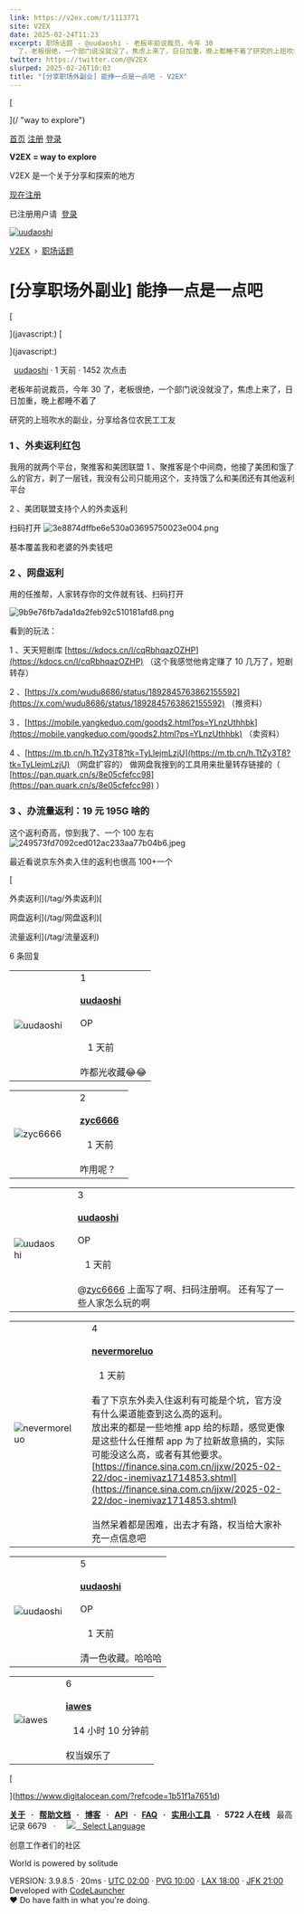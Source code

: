 ```yaml
---
link: https://v2ex.com/t/1113771
site: V2EX
date: 2025-02-24T11:23
excerpt: 职场话题 - @uudaoshi - 老板年前说裁员，今年 30
  了，老板很绝，一个部门说没就没了，焦虑上来了，日日加重，晚上都睡不着了研究的上班吹水的副业，分享给各位农民工工友### 1 、外卖返利红包我用的就两
twitter: https://twitter.com/@V2EX
slurped: 2025-02-26T10:03
title: "[分享职场外副业] 能挣一点是一点吧 - V2EX"
---
```

                                                

[

](/ "way to explore")

[首页](/) [注册](/signup) [登录](/signin)

**V2EX = way to explore**

V2EX 是一个关于分享和探索的地方

[现在注册](/signup)

已注册用户请  [登录](/signin)

[![uudaoshi](https://cdn.v2ex.com/gravatar/986b9bb0651426ad399facf65224e22a?s=73&d=retro)](/member/uudaoshi)

[V2EX](/)  ›  [职场话题](/go/career)

# [分享职场外副业] 能挣一点是一点吧

[

](javascript:) [

](javascript:)

  [uudaoshi](/member/uudaoshi) · 1 天前 · 1452 次点击

老板年前说裁员，今年 30 了，老板很绝，一个部门说没就没了，焦虑上来了，日日加重，晚上都睡不着了

研究的上班吹水的副业，分享给各位农民工工友

### 1 、外卖返利红包

我用的就两个平台，聚推客和美团联盟 1 、聚推客是个中间商，他接了美团和饿了么的官方，剥了一层钱，我没有公司只能用这个，支持饿了么和美团还有其他返利平台

2 、美团联盟支持个人的外卖返利

扫码打开 ![3e8874dffbe6e530a03695750023e004.png](https://i.miji.bid/2025/02/24/3e8874dffbe6e530a03695750023e004.png)

基本覆盖我和老婆的外卖钱吧

### 2 、网盘返利

用的任推帮，人家转存你的文件就有钱、扫码打开

![9b9e76fb7ada1da2feb92c510181afd8.png](https://i.miji.bid/2025/02/24/9b9e76fb7ada1da2feb92c510181afd8.png)

看到的玩法：

1 、天天短剧库 [https://kdocs.cn/l/cqRbhqazOZHP](https://kdocs.cn/l/cqRbhqazOZHP) （这个我感觉他肯定赚了 10 几万了，短剧转存）

2 、[https://x.com/wudu8686/status/1892845763862155592](https://x.com/wudu8686/status/1892845763862155592) （推资料）

3 、[https://mobile.yangkeduo.com/goods2.html?ps=YLnzUthhbk](https://mobile.yangkeduo.com/goods2.html?ps=YLnzUthhbk) （卖资料）

4 、[https://m.tb.cn/h.TtZy3T8?tk=TyLlejmLzjU](https://m.tb.cn/h.TtZy3T8?tk=TyLlejmLzjU) （网盘扩容的） 做网盘我搜到的工具用来批量转存链接的（ [https://pan.quark.cn/s/8e05cfefcc98](https://pan.quark.cn/s/8e05cfefcc98) ）

### 3 、办流量返利：19 元 195G 啥的

这个返利奇高，惊到我了、一个 100 左右 ![249573fd7092ced012ac233aa77b04b6.jpeg](https://i.miji.bid/2025/02/24/249573fd7092ced012ac233aa77b04b6.jpeg)

最近看说京东外卖入住的返利也很高 100+一个

[

外卖返利](/tag/外卖返利)[

网盘返利](/tag/网盘返利)[

流量返利](/tag/流量返利)

6 条回复

|   |   |   |
|---|---|---|
|![uudaoshi](https://cdn.v2ex.com/gravatar/986b9bb0651426ad399facf65224e22a?s=48&d=retro)||1<br><br>**[uudaoshi](/member/uudaoshi)**  <br><br>OP<br><br>   1 天前<br><br>咋都光收藏😂😂|

|   |   |   |
|---|---|---|
|![zyc6666](https://cdn.v2ex.com/gravatar/e0d26bd1606526029fbc7fb181195f73?s=48&d=retro)||2<br><br>**[zyc6666](/member/zyc6666)**  <br><br>   1 天前<br><br>咋用呢？|

|   |   |   |
|---|---|---|
|![uudaoshi](https://cdn.v2ex.com/gravatar/986b9bb0651426ad399facf65224e22a?s=48&d=retro)||3<br><br>**[uudaoshi](/member/uudaoshi)**  <br><br>OP<br><br>   1 天前<br><br>@[zyc6666](/member/zyc6666) 上面写了啊、扫码注册啊。 还有写了一些人家怎么玩的啊|

|   |   |   |
|---|---|---|
|![nevermoreluo](https://cdn.v2ex.com/gravatar/a08a48aa178c972f91958b604a35f5e3?s=48&d=retro)||4<br><br>**[nevermoreluo](/member/nevermoreluo)**  <br><br>   1 天前<br><br>看了下京东外卖入住返利有可能是个坑，官方没有什么渠道能查到这么高的返利。  <br>放出来的都是一些地推 app 给的标题，感觉更像是这些什么任推帮 app 为了拉新故意搞的，实际可能没这么高，或者有其他要求。  <br>[https://finance.sina.com.cn/jjxw/2025-02-22/doc-inemivaz1714853.shtml](https://finance.sina.com.cn/jjxw/2025-02-22/doc-inemivaz1714853.shtml)  <br>  <br>当然呆着都是困难，出去才有路，权当给大家补充一点信息吧|

|   |   |   |
|---|---|---|
|![uudaoshi](https://cdn.v2ex.com/gravatar/986b9bb0651426ad399facf65224e22a?s=48&d=retro)||5<br><br>**[uudaoshi](/member/uudaoshi)**  <br><br>OP<br><br>   1 天前<br><br>清一色收藏。哈哈哈|

|   |   |   |
|---|---|---|
|![iawes](https://cdn.v2ex.com/avatar/6347/1c57/136106_normal.png?m=1567136736)||6<br><br>**[iawes](/member/iawes)**  <br><br>   14 小时 10 分钟前<br><br>权当娱乐了|

[

](https://www.digitalocean.com/?refcode=1b51f1a7651d)

**[关于](/about)   ·   [帮助文档](/help)   ·   [博客](https://blog.v2ex.com/)   ·   [API](/help/api)   ·   [FAQ](/faq)   ·   [实用小工具](/tools)   ·   5722 人在线**   最高记录 6679   ·     [![](/static/img/language.png?v=6a5cfa731dc71a3769f6daace6784739)   Select Language](/select/language)

创意工作者们的社区

World is powered by solitude

VERSION: 3.9.8.5 · 20ms · [UTC 02:00](/worldclock#utc) · [PVG 10:00](/worldclock#pvg) · [LAX 18:00](/worldclock#lax) · [JFK 21:00](/worldclock#jfk)  
Developed with [CodeLauncher](https://cl.v2ex.pro/)  
♥ Do have faith in what you're doing.